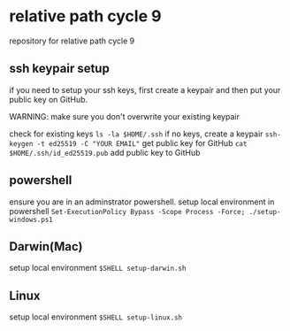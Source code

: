 # relative path cycle 9
repository for relative path cycle 9

## ssh keypair setup
if you need to setup your ssh keys, first create a keypair and then put your public key on GitHub.

WARNING: make sure you don't overwrite your existing keypair

check for existing keys
`ls -la $HOME/.ssh`
if no keys, create a keypair
`ssh-keygen -t ed25519 -C "YOUR EMAIL"`
get public key for GitHub
`cat $HOME/.ssh/id_ed25519.pub`
add public key to GitHub

## powershell
ensure you are in an adminstrator powershell.
setup local environment in powershell
`Set-ExecutionPolicy Bypass -Scope Process -Force; ./setup-windows.ps1`

## Darwin(Mac)
setup local environment 
`$SHELL setup-darwin.sh`

## Linux         
setup local environment
`$SHELL setup-linux.sh`

